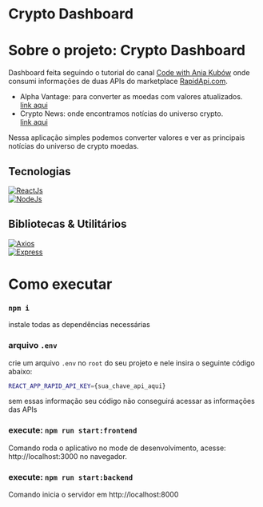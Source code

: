 # Crypto Dashboard

<!--- (Confira o resultado em: [endereço](https://huannvictor.github.io/crypto-dashboard/)  -->


# Sobre o projeto: Crypto Dashboard

Dashboard feita seguindo o tutorial do canal [Code with Ania Kubów](https://www.youtube.com/watch?v=WDwhJNbWka0&t=2997s) onde consumi informações de duas APIs do marketplace [RapidApi.com](http://rapidapi.com).
- Alpha Vantage: para converter as moedas com valores atualizados.  
  [link aqui](https://rapidapi.com/alphavantage/api/alpha-vantage/)  
- Crypto News: onde encontramos notícias do universo crypto.  
  [link aqui](https://rapidapi.com/enochmwanga@gmail.com/api/crypto-news15) 

Nessa aplicação simples podemos converter valores e ver as principais notícias do universo de crypto moedas.

## Tecnologias
[![ReactJs](https://img.shields.io/badge/-React-9cf)](https://pt-br.reactjs.org/)  
[![NodeJs](https://img.shields.io/badge/-NodeJs-green)](https://nodejs.org/en/)  


## Bibliotecas & Utilitários
  [![Axios](https://img.shields.io/badge/CientHTTP-Axios-blue)](https://axios-http.com/)  
  [![Express](https://img.shields.io/badge/Framework-Express-blue)](https://expressjs.com/)

# Como executar

### `npm i`
instale todas as dependências necessárias  


### arquivo `.env`
crie um arquivo `.env` no `root` do seu projeto e nele insira o seguinte código abaixo:
```bash
REACT_APP_RAPID_API_KEY={sua_chave_api_aqui}
```
sem essas informação seu código não conseguirá acessar as informações das APIs

### execute: `npm run start:frontend`
Comando roda o aplicativo no mode de desenvolvimento, acesse: http://localhost:3000 no navegador.

### execute: `npm run start:backend`
Comando inicia o servidor em http://localhost:8000

